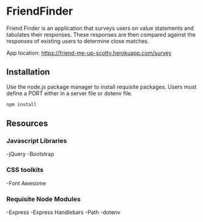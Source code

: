 # FriendFinder

Friend Finder is an application that surveys users on value statements and 
tabulates their responses. These responses are then compared against the responses of
existing users to determine close matches.

App location: https://friend-me-up-scotty.herokuapp.com/survey

## Installation

Use the node.js package manager to install requisite packages. Users must define a 
PORT either in a server file or dotenv file.

```bash
npm install
```

## Resources

### Javascript Libraries

-jQuery
-Bootstrap

### CSS toolkits

-Font Awesome

### Requisite Node Modules

-Express
-Express Handlebars
-Path
-dotenv


